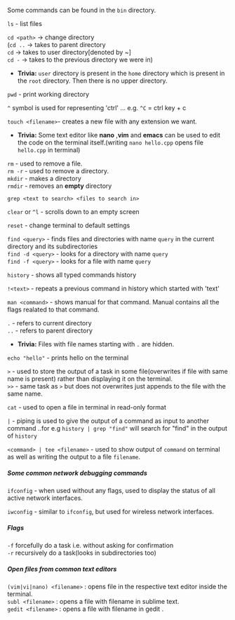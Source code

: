 Some commands can be found in the `bin` directory.

`ls` - list files

`cd <path>` -> change directory<br/>
(`cd ..` -> takes to parent directory<br/>
 `cd` -> takes to user directory[denoted by ~]<br/>
 `cd -` -> takes to the previous directory we were in)<br/>

- **Trivia:** `user` directory is present in the `home` directory which is present in the `root` directory. Then there is no upper directory.

`pwd` - print working directory

`^` symbol is used for representing 'ctrl'  ... e.g. `^C` = ctrl key + c

`touch <filename>`- creates a new file with any extension we want.

- **Trivia:** Some text editor like **nano** ,**vim** and **emacs** can be used to edit the code on the terminal itself.(writing `nano hello.cpp` opens file `hello.cpp` in terminal)

`rm` - used to remove a file.<br/>
`rm -r` - used to remove a directory.<br/>
`mkdir` - makes a directory<br/>
`rmdir` - removes an **empty** directory<br/>

`grep <text to search> <files to search in>`

`clear` or `^l` - scrolls down to an empty screen

`reset` - change terminal to default settings

`find <query>` - finds files and directories with name `query` in the current directory and its subdirectories<br/>
`find -d <query>` - looks for a directory with name `query`<br/>
`find -f <query>` - looks for a file with name `query`<br/>

`history` - shows all typed commands history

`!<text>` - repeats a previous command in history which started with 'text'

`man <command>` - shows manual for that command. Manual contains all the flags realated to that command.

`.` - refers to current directory<br/>
`..` - refers to parent directory<br/>

- **Trivia:** Files with file names starting with `.` are hidden.

`echo "hello"` - prints hello on the terminal

`>` - used to store the output of a task in some file(overwrites if file with same name is present) rather than displaying it on the terminal.<br/>
`>>` - same task as `>` but does not overwrites just appends to the file with the same name.<br/>

`cat` - used to open a file in terminal in read-only format

`|` - piping is used to give the output of a command as input to another command ..for e.g `history | grep "find"` will search for "find" in the output of `history`

`<command> | tee <filename>` - used to show output of `command` on terminal as well as writing the output to a file `filename`.<br/>

##### Some common network debugging commands <br/>
`ifconfig` - when used without any flags, used to display the status of all active network interfaces.<br/>

`iwconfig` - similar to `ifconfig`, but used for wireless network interfaces. <br/>

##### Flags

`-f` forcefully do a task i.e. without asking for confirmation<br/>
`-r` recursively do a task(looks in subdirectories too)

##### Open files from common text editors

`(vim|vi|nano) <filename>` : opens file in the respective text editor inside the terminal.<br/> 
`subl <filename>` : opens a file with filename in sublime text.<br/>
`gedit <filename>` : opens a file with filename in gedit .
